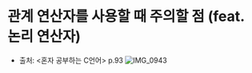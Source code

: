 # 관계 연산자를 사용할 때 주의할 점 (feat. 논리 연산자)
- 출처: <혼자 공부하는 C언어> p.93
![IMG_0943](https://user-images.githubusercontent.com/76417259/172190901-f606d193-230b-4173-946d-e65c4716677a.jpeg)